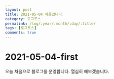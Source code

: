 ```yaml
---
layout: post
title: 2021-05-04 처음입니다.
category: 로그포스
permalink: /log/:year/:month/:day/:title/
tags: [로그포스]
comments: true
---
```




# 2021-05-04-first

오늘 처음으로 블로그를 운영합니다. 열심히 해보겠습니다.